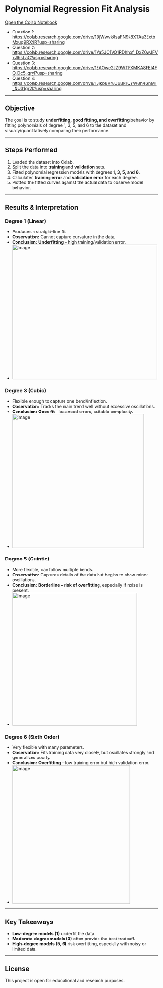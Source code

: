 # Polynomial Regression Fit Analysis



[Open the Colab Notebook](https://colab.research.google.com/drive/16AJRkqCnEdjG7IykTtKtcqJdzWXbzGFA?usp=sharing)
* Question 1: https://colab.research.google.com/drive/1DjWwvk8saFN9k8XTAa3ExtbMxuq9RX9R?usp=sharing
* Question 2: https://colab.research.google.com/drive/1Va5JC1VQ1RDhhbf_DxZ0wJFVxJlhsLaC?usp=sharing
* Question 3: https://colab.research.google.com/drive/1EAOwe2JZ9WTFXMKA8FEI4FQ_Dc5_qryl?usp=sharing
* Question 4: https://colab.research.google.com/drive/13jkp8Kr8U6Bk1QYW8h4GhM1_NU31gr2k?usp=sharing

---

## Objective

The goal is to study **underfitting, good fitting, and overfitting** behavior by fitting polynomials of degree 1, 3, 5, and 6 to the dataset and visually/quantitatively comparing their performance.

---

## Steps Performed

1. Loaded the dataset into Colab.
2. Split the data into **training** and **validation** sets.
3. Fitted polynomial regression models with degrees **1, 3, 5, and 6**.
4. Calculated **training error** and **validation error** for each degree.
5. Plotted the fitted curves against the actual data to observe model behavior.

---

## Results & Interpretation

### Degree 1 (Linear)

* Produces a straight-line fit.
* **Observation:** Cannot capture curvature in the data.
* **Conclusion:**  **Underfitting** – high training/validation error.
* <img width="477" height="445" alt="image" src="https://github.com/user-attachments/assets/c2646b59-0f84-4742-97ef-61a776d8717b" />


### Degree 3 (Cubic)

* Flexible enough to capture one bend/inflection.
* **Observation:** Tracks the main trend well without excessive oscillations.
* **Conclusion:**  **Good fit** – balanced errors, suitable complexity.
* <img width="433" height="442" alt="image" src="https://github.com/user-attachments/assets/b9b9bd38-a26d-4df9-8221-d1fa21a47ae8" />


### Degree 5 (Quintic)

* More flexible, can follow multiple bends.
* **Observation:** Captures details of the data but begins to show minor oscillations.
* **Conclusion:**  **Borderline – risk of overfitting**, especially if noise is present.
* <img width="411" height="439" alt="image" src="https://github.com/user-attachments/assets/1a50611d-52c2-4c1a-b162-5f86d34cc435" />


### Degree 6 (Sixth Order)

* Very flexible with many parameters.
* **Observation:** Fits training data very closely, but oscillates strongly and generalizes poorly.
* **Conclusion:**  **Overfitting** – low training error but high validation error.
* <img width="387" height="456" alt="image" src="https://github.com/user-attachments/assets/4963e2d6-a39f-486b-8261-7b24da79128c" />


---

## Key Takeaways

* **Low-degree models (1)** underfit the data.
* **Moderate-degree models (3)** often provide the best tradeoff.
* **High-degree models (5, 6)** risk overfitting, especially with noisy or limited data.

---



## License

This project is open for educational and research purposes.
